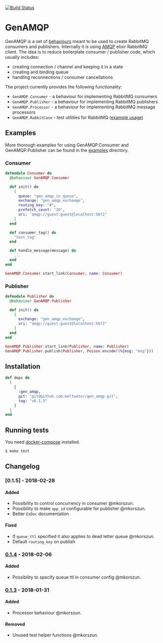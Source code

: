 [![Build Status](https://travis-ci.com/meltwater/gen_amqp.svg?token=JscQvnQYQz7Pr7TwvyZh&branch=master)](https://travis-ci.com/meltwater/gen_amqp)

# GenAMQP

GenAMQP is a set of [behaviours](https://hexdocs.pm/elixir/behaviours.html) meant to be used to create RabbitMQ consumers and publishers.
Internally it is using [AMQP](https://github.com/pma/amqp) elixir RabbitMQ client. The idea is to reduce boilerplate consumer / publisher
code, which usually includes:

* creating connection / channel and keeping it in a state
* creating and binding queue
* handling reconnections / consumer cancellations

The project currently provides the following functionality:

- `GenAMQP.Consumer` - a behaviour for implementing RabbitMQ consumers
- `GenAMQP.Publisher` - a behaviour for implementing RabbitMQ publishers
- `GenAMQP.Processor` - a behaviour for implementing RabbitMQ message processors
- `GenAMQP.RabbitCase` - test utilities for RabbitMQ ([example usage](test/gen_amqp_test.exs))

## Examples

More thorough examples for using GenAMQP.Consumer and GenAMQP.Publisher can be found in the [examples](examples) directory.

### Consumer

~~~elixir
defmodule Consumer do
  @behaviour GenAMQP.Consumer

  def init() do
    [
      queue: "gen_amqp_in_queue",
      exchange: "gen_amqp_exchange",
      routing_key: "#",
      prefetch_count: "10",
      uri: "amqp://guest:guest@localhost:5672"
    ]
  end

  def consumer_tag() do
    "test_tag"
  end

  def handle_message(message) do
    ...
  end
end
~~~

~~~elixir
GenAMQP.Consumer.start_link(Consumer, name: Consumer)
~~~

### Publisher

~~~elixir
defmodule Publisher do
  @behaviour GenAMQP.Publisher

  def init() do
    [
      exchange: "gen_amqp_exchange",
      uri: "amqp://guest:guest@localhost:5672"
    ]
  end
end
~~~

~~~elixir
GenAMQP.Publisher.start_link(Publisher, name: Publisher)
GenAMQP.Publisher.publish(Publisher, Poison.encode!(%{msg: "msg"}))
~~~

## Installation
~~~elixir
def deps do
  [
    {
      :gen_amqp,
      git: "git@github.com:meltwater/gen_amqp.git",
      tag: "v0.1.5"
    }
  ]
end
~~~

## Running tests

You need [docker-compose](https://docs.docker.com/compose/) installed.
~~~bash
$ make test
~~~

## Changelog

### [0.1.5] - 2018-02-28
#### Added
- Possibility to control concurrency in consumer @mkorszun.
- Possibility to make `app_id` configurable for publisher @mkorszun.
- Better `ExDoc` documentation

#### Fixed
- If `queue_ttl` specified it also applies to dead letter queue @mkorszun.
- Default `routing_key` on publish

### [0.1.4] - 2018-02-06
#### Added
- Possibility to specify queue ttl in consumer config @mkorszun.

### [0.1.3] - 2018-01-31
#### Added
- Processor behaviour @mkorszun.
#### Removed
- Unused test helper functions @mkorszun.

[0.1.4]: https://github.com/meltwater/gen_amqp/compare/v0.1.4...v0.1.5
[0.1.4]: https://github.com/meltwater/gen_amqp/compare/v0.1.3...v0.1.4
[0.1.3]: https://github.com/meltwater/gen_amqp/compare/v0.1.2...v0.1.3
